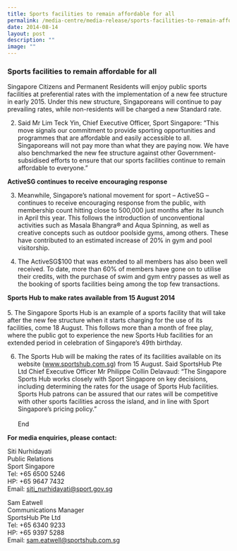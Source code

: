 ```yaml
---
title: Sports facilities to remain affordable for all
permalink: /media-centre/media-release/sports-facilities-to-remain-affordable-for-all/
date: 2014-08-14
layout: post
description: ""
image: ""
---
```

### **Sports facilities to remain affordable for all**
Singapore Citizens and Permanent Residents will enjoy public sports facilities at preferential rates with the implementation of a new fee structure in early 2015. Under this new structure, Singaporeans will continue to pay prevailing rates, while non-residents will be charged a new Standard rate.   
  
2. Said Mr Lim Teck Yin, Chief Executive Officer, Sport Singapore: “This move signals our commitment to provide sporting opportunities and programmes that are affordable and easily accessible to all. Singaporeans will not pay more than what they are paying now. We have also benchmarked the new fee structure against other Government-subsidised efforts to ensure that our sports facilities continue to remain affordable to everyone.”   
  
**ActiveSG continues to receive encouraging response**   
  
3. Meanwhile, Singapore’s national movement for sport – ActiveSG – continues to receive encouraging response from the public, with membership count hitting close to 500,000 just months after its launch in April this year. This follows the introduction of unconventional activities such as Masala Bhangra® and Aqua Spinning, as well as creative concepts such as outdoor poolside gyms, among others. These have contributed to an estimated increase of 20% in gym and pool visitorship.   
  
4. The ActiveSG$100 that was extended to all members has also been well received. To date, more than 60% of members have gone on to utilise their credits, with the purchase of swim and gym entry passes as well as the booking of sports facilities being among the top few transactions.  
  
**Sports Hub to make rates available from 15 August 2014**  
   
5. The Singapore Sports Hub is an example of a sports facility that will take after the new fee structure when it starts charging for the use of its facilities, come 18 August. This follows more than a month of free play, where the public got to experience the new Sports Hub facilities for an extended period in celebration of Singapore’s 49th birthday.   
  
6. The Sports Hub will be making the rates of its facilities available on its website (www.sportshub.com.sg) from 15 August. Said SportsHub Pte Ltd Chief Executive Officer Mr Philippe Collin Delavaud: “The Singapore Sports Hub works closely with Sport Singapore on key decisions, including determining the rates for the usage of Sports Hub facilities. Sports Hub patrons can be assured that our rates will be competitive with other sports facilities across the island, and in line with Sport Singapore’s pricing policy.”  
   
End

**For media enquiries, please contact:**  
  
Siti Nurhidayati  
Public Relations  
Sport Singapore  
Tel: +65 6500 5246  
HP: +65 9647 7432  
Email: [siti\_nurhidayati@sport.gov.sg](http:)  
  
  
Sam Eatwell  
Communications Manager  
SportsHub Pte Ltd  
Tel: +65 6340 9233  
HP: +65 9397 5288  
Email: [sam.eatwell@sportshub.com.sg](http:)